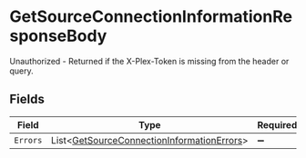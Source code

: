 # GetSourceConnectionInformationResponseBody

Unauthorized - Returned if the X-Plex-Token is missing from the header or query.


## Fields

| Field                                                                                                       | Type                                                                                                        | Required                                                                                                    | Description                                                                                                 |
| ----------------------------------------------------------------------------------------------------------- | ----------------------------------------------------------------------------------------------------------- | ----------------------------------------------------------------------------------------------------------- | ----------------------------------------------------------------------------------------------------------- |
| `Errors`                                                                                                    | List<[GetSourceConnectionInformationErrors](../../Models/Requests/GetSourceConnectionInformationErrors.md)> | :heavy_minus_sign:                                                                                          | N/A                                                                                                         |